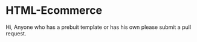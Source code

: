 # HTML-Ecommerce

Hi, 
Anyone who has a prebuit template or has his own please submit a pull request.
